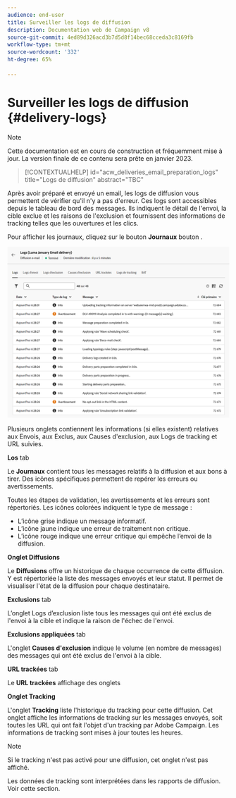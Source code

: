 ```yaml
---
audience: end-user
title: Surveiller les logs de diffusion
description: Documentation web de Campaign v8
source-git-commit: 4ed89d326acd3b7d5d8f14bec68cceda3c8169fb
workflow-type: tm+mt
source-wordcount: '332'
ht-degree: 65%

---
```


# Surveiller les logs de diffusion {#delivery-logs}

>[!NOTE]
>
>Cette documentation est en cours de construction et fréquemment mise à jour. La version finale de ce contenu sera prête en janvier 2023.

>[!CONTEXTUALHELP]
>id="acw_deliveries_email_preparation_logs"
>title="Logs de diffusion"
>abstract="TBC"

Après avoir préparé et envoyé un email, les logs de diffusion vous permettent de vérifier qu&#39;il n&#39;y a pas d&#39;erreur. Ces logs sont accessibles depuis le tableau de bord des messages. Ils indiquent le détail de l&#39;envoi, la cible exclue et les raisons de l&#39;exclusion et fournissent des informations de tracking telles que les ouvertures et les clics.

Pour afficher les journaux, cliquez sur le bouton **Journaux** bouton .

![](assets/logs.png)

Plusieurs onglets contiennent les informations (si elles existent) relatives aux Envois, aux Exclus, aux Causes d&#39;exclusion, aux Logs de tracking et URL suivies.

**Los** tab

Le **Journaux** contient tous les messages relatifs à la diffusion et aux bons à tirer. Des icônes spécifiques permettent de repérer les erreurs ou avertissements.

Toutes les étapes de validation, les avertissements et les erreurs sont répertoriés. Les icônes colorées indiquent le type de message :

* L’icône grise indique un message informatif.
* L’icône jaune indique une erreur de traitement non critique.
* L’icône rouge indique une erreur critique qui empêche l’envoi de la diffusion.

**Onglet Diffusions**

Le **Diffusions** offre un historique de chaque occurrence de cette diffusion. Y est répertoriée la liste des messages envoyés et leur statut. Il permet de visualiser l&#39;état de la diffusion pour chaque destinataire.

**Exclusions** tab

L’onglet Logs d’exclusion liste tous les messages qui ont été exclus de l&#39;envoi à la cible et indique la raison de l&#39;échec de l&#39;envoi.

**Exclusions appliquées** tab

L&#39;onglet **Causes d&#39;exclusion** indique le volume (en nombre de messages) des messages qui ont été exclus de l&#39;envoi à la cible.

**URL trackées** tab

Le **URL trackées** affichage des onglets

**Onglet Tracking**

L&#39;onglet **Tracking** liste l&#39;historique du tracking pour cette diffusion. Cet onglet affiche les informations de tracking sur les messages envoyés, soit toutes les URL qui ont fait l&#39;objet d&#39;un tracking par Adobe Campaign. Les informations de tracking sont mises à jour toutes les heures.

>[!NOTE]
>
>Si le tracking n&#39;est pas activé pour une diffusion, cet onglet n&#39;est pas affiché.

Les données de tracking sont interprétées dans les rapports de diffusion. Voir cette section.




